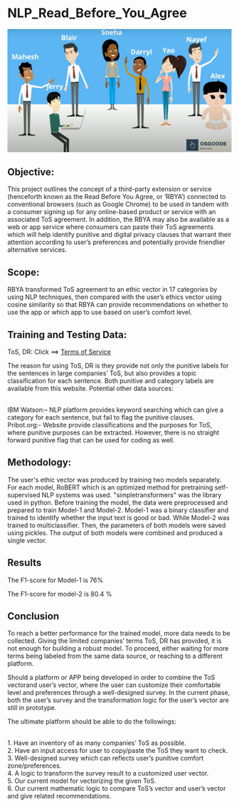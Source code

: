 # NLP_Read_Before_You_Agree

 ![Image description](Osgoode1.png)
 
 ## Objective:
 
This project outlines the concept of a third-party extension or service (henceforth known as the Read Before You Agree, or ‘RBYA’) connected to conventional browsers (such as Google Chrome) to be used in tandem with a consumer signing up for any online-based product or service with an associated ToS agreement. In addition, the RBYA may also be available as a web or app service where consumers can paste their ToS agreements which will help identify punitive and digital privacy clauses that warrant their attention according to user’s preferences and potentially provide friendlier alternative services.

## Scope: 

RBYA transformed ToS agreement to an ethic vector in 17 categories by using NLP techniques, then compared with the user’s ethics vector using cosine similarity so that RBYA can provide recommendations on whether to use the app or which app to use based on user’s comfort level.

 ## Training and Testing Data:

ToS, DR: Click ==> [Terms of Service](https://tosdr.org/)

The reason for using ToS, DR is they provide not only the punitive labels for the sentences in large companies’ ToS, but also provides a topic classification for each sentence. Both punitive and category labels are available from this website. Potential other data sources:

<br>IBM Watson:– NLP platform provides keyword searching which can give a category for each sentence, but fail to flag the punitive clauses.
<br>Pribot.org:- Website provide classifications and the purposes for ToS, where punitive purposes can be extracted. However, there is no straight forward punitive flag that can be used for coding as well.<br/>
  
 ## Methodology:
 
The user's ethic vector was produced by training two models separately. For each model, RoBERT which is an optimized method for pretraining self-supervised NLP systems was used. "simpletransformers" was the library used in python. Before training the model, the data were preprocessed and prepared to train Model-1 and Model-2. Model-1 was a binary classifier and trained to identify whether the input text is good or bad. While Model-2 was trained to multiclassifier. Then, the parameters of both models were saved using pickles. The output of both models were combined and produced a single vector.  
 

 ## Results
 
 The F1-score for Model-1 is 76%
 
 The F1-score for model-2 is 80.4 %
 
 ## Conclusion
 
To reach a better performance for the trained model, more data needs to be collected. Giving the limited companies’ terms ToS, DR has provided, it is not enough for building a robust model. To proceed, either waiting for more terms being labeled from the same data source, or reaching to a different platform.

Should a platform or APP being developed in order to combine the ToS vectorand user’s vector, where the user can customize their comfortable level and preferences through a well-designed survey. In the current phase, both the user’s survey and the transformation logic for the user’s vector are still in prototype.

The ultimate platform should be able to do the followings:

<br> 1. Have an inventory of as many companies’ ToS as possible. 
<br> 2. Have an input access for user to copy/paste the ToS they want to check. 
<br> 3. Well-designed survey which can reflects user’s punitive comfort zone/preferences.
<br>4. A logic to transform the survey result to a customized user vector.
<br>5. Our current model for vectorizing the given ToS.
<br>6. Our current mathematic logic to compare ToS’s vector and user’s vector and give related recommendations.<br/>
